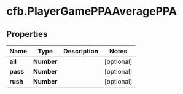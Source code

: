 # cfb.PlayerGamePPAAveragePPA

## Properties
Name | Type | Description | Notes
------------ | ------------- | ------------- | -------------
**all** | **Number** |  | [optional] 
**pass** | **Number** |  | [optional] 
**rush** | **Number** |  | [optional] 


